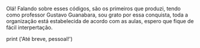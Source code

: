 Olá! 
Falando sobre esses códigos, são os primeiros que produzi, tendo como professor Gustavo Guanabara, sou grato por essa conquista, toda a organização está estabelecida de acordo com as aulas, espero que fique de fácil interpertação.

print ('Até breve, pessoal!')
